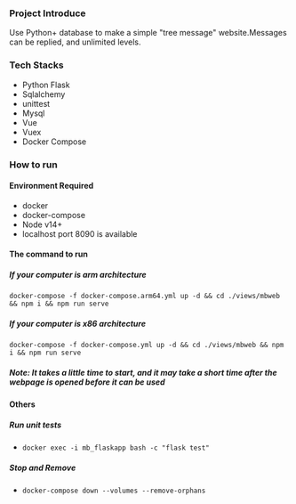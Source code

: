 ### Project Introduce
Use Python+ database to make a simple "tree message" website.Messages can be replied, and unlimited levels.

### Tech Stacks
- Python Flask
- Sqlalchemy
- unittest
- Mysql
- Vue
- Vuex
- Docker Compose

### How to run

#### Environment Required
- docker
- docker-compose
- Node v14+
- localhost port 8090 is available

#### The command to run
##### If your computer is arm architecture
`docker-compose -f docker-compose.arm64.yml up -d && cd ./views/mbweb && npm i && npm run serve`
##### If your computer is x86 architecture
`docker-compose -f docker-compose.yml up -d && cd ./views/mbweb && npm i && npm run serve`
##### Note: It takes a little time to start, and it may take a short time after the webpage is opened before it can be used

#### Others
##### Run unit tests
- `docker exec -i mb_flaskapp bash -c "flask test"`
##### Stop and Remove
- `docker-compose down --volumes --remove-orphans`
